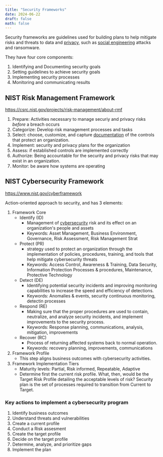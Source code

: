 ```yaml
---
title: "Security Frameworks"
date: 2024-06-22
draft: false
math: false
---
```


Security frameworks are guidelines used for building
plans to help mitigate risks and
threats to data and [privacy](/privacy),
such as [social engineering](/social-engineering) attacks and ransomware.

They have four core components:

1. Identifying and Documenting security goals
2. Setting guidelines to achieve security goals
3. Implementing security processes
4. Monitoring and communicating results

## NIST Risk Management Framework

https://csrc.nist.gov/projects/risk-management/about-rmf

1. Prepare: Activities necessary to manage securiy and privacy risks
   *before* a breach occurs
2. Categorize: Develop risk management processes and tasks
3. Select: choose, customize, and capture [documentation](/documentation) of the controls
   that protect an organization.
4. Implement: security and privacy plans for the organization
5. Assess: if established controls are implemented correctly
6. Authorize: Being accountable for the security and privacy risks that
   may exist in an organization.
7. Monitor: be aware how systems are operating

## NIST Cybersecurity Framework

https://www.nist.gov/cyberframework

Action-oriented approach to security, and has 3 elements:

1. Framework Core
   - Identify (ID)
       - Management of [cybersecurity](/cybersecurity) risk and its
         effect on an organization's people and assets
       - Keywords: Asset Management, Business Environment, Governance,
         Risk Assessment, Risk Management Strat
   - Protect (PR)
       - strategy used to protect an organization through the
         implementation of policies, procedures, training, and tools
         that help mitigate cybersecurity threats
       - Keywords: Access Control, Awareness & Training, Data Security,
         Information Protection Processes & procedures, Maintenance,
         Protective Technology
   - Detect (DE)
       - Identifying potential security incidents and improving
         monitoring capabilities to increase the speed and efficiency of
         detections.
       - Keywords: Anomalies & events, security continuous monitoring,
         detectin processes
   - Respond (RE)
       - Making sure that the proper procedures are used to contain,
         neutralize, and analyze security incidents, and implement
         improvements to the security process.
       - Keywords: Response planning, communications, analysis,
         mitigation, improvements
   - Recover (RC)
       - Process of returning affected systems back to normal operation.
       - Keywords: recovery planning, improvements, communications
2. Framework Profile
   - This step aligns business outcomes with cybersecurity activities.
3. Framework Implementation Tiers
   - Maturity levels: Partial, Risk informed, Repeatable, Adaptive
   - Determine first the current risk profile. What, then, would be the
     Target Risk Profile detailing the acceptable levels of risk?
     Security plan is the set of processes required to transition from
     Current to Target.

### Key actions to implement a cybersecurity program

1. Identify business outcomes
2. Understand threats and vulnerabilities
3. Create a current profile
4. Conduct a Risk assesment
5. Create the target profile
6. Decide on the target profile
7. Determine, analyze, and prioritize gaps
8. Implement the plan
